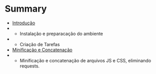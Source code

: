# Summary

* [Introdução](README.md)
* * Instalação e preparacação do ambiente
* * Criação de Tarefas
* [Minificação e Concatenação](cap/minificacao_e_concatenacao.md)
* * Minificação e concatenação de arquivos JS e CSS, eliminando requests. 
